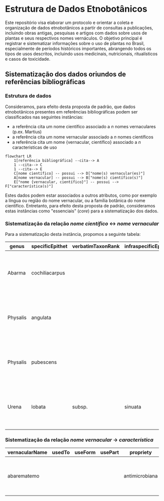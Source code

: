 # Estrutura de Dados Etnobotânicos

Este repositório visa elaborar um protocolo e orientar a coleta e organização de dados etnobotânicos a partir de consultas a publicações, incluindo obras antigas, pesquisas e artigos com dados sobre usos de plantas e seus respectivos nomes vernáculos. O objetivo principal é registrar e sistematizar informações sobre o uso de plantas no Brasil, especialmente de períodos históricos importantes, abrangendo todos os tipos de usos descritos, incluindo usos medicinais, nutricionais, ritualísticos e casos de toxicidade.

## Sistematização dos dados oriundos de referências bibliográficas

### Estrutura de dados

Consideramos, para efeito desta proposta de padrão, que dados etnobotânicos presentes em referências bibliográficas podem ser classificados nas seguintes instâncias:

* a referência cita um nome científico associado a _n_ nomes vernaculares (p.ex. Martius)
* a referência cita um nome vernacular associado a _n_ nomes científicos
* a referência cita um nome {vernacular, científico} associado a _n_ caracteristicas de uso

```mermaid
flowchart LR
    1[referência bibliográfica] --cita--> A
    1 --cita--> C
    1 --cita--> E
    C[nome científico] -- possui --> D["nome(s) vernacular(es)"]
    A[nome vernacular] -- possui --> B["nome(s) científico(s)"]
    E["nome {vernacular, científico}"] -- possui --> F["característica(s)"]
```
Estes dados podem estar associados a outros atributos, como por exemplo a língua ou região do nome vernacular, ou a família botânica do nome científico. Entretanto, para efeito desta proposta de padrão, consideramos estas instâncias como "essenciais" (_core_) para a sistematização dos dados.

### Sistematização da relação _nome científico_ <-> _nome vernacular_

Para a sistematização desta instância, propomos a seguinte tabela:

| genus | specificEpithet | verbatimTaxonRank| infraspecificEpithet | scientificNameAuthorship | vernacularName | sourceAuthor | sourceYear | sourceTitle |
| --- | --- | --- | --- | --- | --- | --- | --- | --- |
| Abarma | cochiliacarpus | | | (Gomes) Barneby & J.W.Grimes | abarematemo | Martius | 2023 | Plantas usadas pelos brasileiros e suas substâncias  medicinais |
| Physalis | angulata | | | L. | camaru | Martius | 2023 | Plantas usadas pelos brasileiros e suas substâncias  medicinais |
| Physalis | pubescens | | | L. | camaru | Martius | 2023 | Plantas usadas pelos brasileiros e suas substâncias  medicinais |
| Urena | lobata | subsp. | sinuata | (L.) Borss.Waalk. | carrapicho | Martius | 2023 | Plantas usadas pelos brasileiros e suas substâncias  medicinais |


### Sistematização da relação _nome vernacular_ -> _característica_

| vernacularName | usedTo | useForm | usePart | propriety | sourceAuthor | sourceYear | sourceTitle |
| --- | --- | --- | --- | --- | --- | --- | --- |
| abarematemo |  |  |  | antimicrobiana | SANTOS et all. | 2024 | Chemical profile and antimicrobial activity of abarema cochliacarpos |
